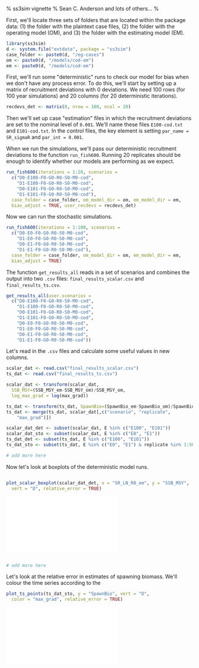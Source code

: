 % ss3sim vignette
% Sean C. Anderson and lots of others...
%

First, we'll locate three sets of folders that are located within the package data: (1) the folder with the plaintext case files, (2) the folder with the operating model (OM), and (3) the folder with the estimating model (EM).


```r
library(ss3sim)
d <- system.file("extdata", package = "ss3sim")
case_folder <- paste0(d, "/eg-cases")
om <- paste0(d, "/models/cod-om")
em <- paste0(d, "/models/cod-em")
```


First, we'll run some "deterministic" runs to check our model for bias when we don't have any process error.
To do this, we'll start by setting up a matrix of recruitment deviations with 0 deviations. 
We need 100 rows (for 100 year simulations) and 20 columns (for 20 deterministic iterations).


```r
recdevs_det <- matrix(0, nrow = 100, ncol = 20)
```


Then we'll set up case "estimation" files in which the recruitment deviations are set to the nominal level of `0.001`. 
We'll name these files `E100-cod.txt` and `E101-cod.txt`. 
In the control files, the key element is setting `par_name = SR_sigmaR` and `par_int = 0.001`.

When we run the simulations, we'll pass our deterministic recruitment deviations to the function `run_fish600`. 
Running 20 replicates should be enough to identify whether our models are performing as we expect.


```r
run_fish600(iterations = 1:20, scenarios = 
  c("D0-E100-F0-G0-R0-S0-M0-cod",
    "D1-E100-F0-G0-R0-S0-M0-cod", 
    "D0-E101-F0-G0-R0-S0-M0-cod",
    "D1-E101-F0-G0-R0-S0-M0-cod"), 
  case_folder = case_folder, om_model_dir = om, em_model_dir = em,
  bias_adjust = TRUE, user_recdevs = recdevs_det)
```


Now we can run the stochastic simulations.


```r
run_fish600(iterations = 1:100, scenarios = 
  c("D0-E0-F0-G0-R0-S0-M0-cod",
    "D1-E0-F0-G0-R0-S0-M0-cod", 
    "D0-E1-F0-G0-R0-S0-M0-cod",
    "D1-E1-F0-G0-R0-S0-M0-cod"), 
  case_folder = case_folder, om_model_dir = om, em_model_dir = em,
  bias_adjust = TRUE)
```


The function `get_results_all` reads in a set of scenarios and combines the output into two `.csv` files: `final_results_scalar.csv` and `final_results_ts.csv`.


```r
get_results_all(user.scenarios = 
  c("D0-E100-F0-G0-R0-S0-M0-cod",
    "D1-E100-F0-G0-R0-S0-M0-cod", 
    "D0-E101-F0-G0-R0-S0-M0-cod",
    "D1-E101-F0-G0-R0-S0-M0-cod", 
    "D0-E0-F0-G0-R0-S0-M0-cod",
    "D1-E0-F0-G0-R0-S0-M0-cod",
    "D0-E1-F0-G0-R0-S0-M0-cod",
    "D1-E1-F0-G0-R0-S0-M0-cod"))
```


Let's read in the `.csv` files and calculate some useful values in new columns. 



```r
scalar_dat <- read.csv("final_results_scalar.csv")
ts_dat <- read.csv("final_results_ts.csv")

scalar_dat <- transform(scalar_dat,
  SSB_MSY=(SSB_MSY_em-SSB_MSY_om)/SSB_MSY_om,
  log_max_grad = log(max_grad))

ts_dat <- transform(ts_dat, SpawnBio=(SpawnBio_em-SpawnBio_om)/SpawnBio_om)
ts_dat <- merge(ts_dat, scalar_dat[,c("scenario", "replicate",
    "max_grad")])

scalar_dat_det <- subset(scalar_dat, E %in% c("E100", "E101"))
scalar_dat_sto <- subset(scalar_dat, E %in% c("E0", "E1"))
ts_dat_det <- subset(ts_dat, E %in% c("E100", "E101"))
ts_dat_sto <- subset(ts_dat, E %in% c("E0", "E1") & replicate %in% 1:50)

# add more here
```


Now let's look at boxplots of the deterministic model runs. 


```r

plot_scalar_boxplot(scalar_dat_det, x = "SR_LN_R0_om", y = "SSB_MSY",
  vert = "D", relative_error = TRUE)
```

![Boxplot of relative error for SSB MSY. We see relatively little bias.](figure/plot-deterministic.pdf) 

```r

# add more here
```


Let's look at the relative error in estimates of spawning biomass. 
We'll colour the time series according to the 


```r
plot_ts_points(ts_dat_sto, y = "SpawnBio", vert = "D", 
  color = "max_grad", relative_error = TRUE)
```

![Time series of relative error in spawning stock biomass.](figure/plot-sto-ts.pdf) 


